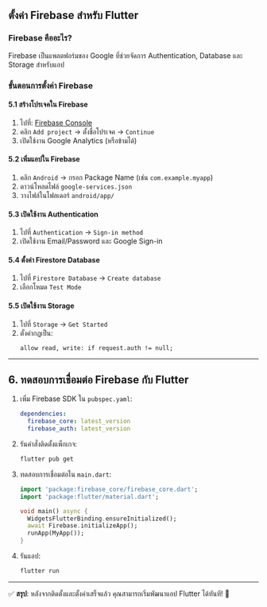 
## ตั้งค่า Firebase สำหรับ Flutter

### **Firebase คืออะไร?**

Firebase เป็นแพลตฟอร์มของ Google ที่ช่วยจัดการ Authentication, Database และ Storage สำหรับแอป

### **ขั้นตอนการตั้งค่า Firebase**

#### 5.1 สร้างโปรเจคใน Firebase

1. ไปที่: [Firebase Console](https://console.firebase.google.com/)
2. คลิก `Add project` → ตั้งชื่อโปรเจค → `Continue`
3. เปิดใช้งาน Google Analytics (หรือข้ามได้)

#### 5.2 เพิ่มแอปใน Firebase

1. คลิก `Android` → กรอก Package Name (เช่น `com.example.myapp`)
2. ดาวน์โหลดไฟล์ `google-services.json`
3. วางไฟล์ในโฟลเดอร์ `android/app/`

#### 5.3 เปิดใช้งาน Authentication

1. ไปที่ `Authentication` → `Sign-in method`
2. เปิดใช้งาน Email/Password และ Google Sign-in

#### 5.4 ตั้งค่า Firestore Database

1. ไปที่ `Firestore Database` → `Create database`
2. เลือกโหมด `Test Mode`

#### 5.5 เปิดใช้งาน Storage

1. ไปที่ `Storage` → `Get Started`
2. ตั้งค่ากฎเป็น:
   ```
   allow read, write: if request.auth != null;
   ```

---

## 6. ทดสอบการเชื่อมต่อ Firebase กับ Flutter

1. เพิ่ม Firebase SDK ใน `pubspec.yaml`:
   ```yaml
   dependencies:
     firebase_core: latest_version
     firebase_auth: latest_version
   ```
2. รันคำสั่งติดตั้งแพ็กเกจ:
   ```sh
   flutter pub get
   ```
3. ทดสอบการเชื่อมต่อใน `main.dart`:

   ```dart
   import 'package:firebase_core/firebase_core.dart';
   import 'package:flutter/material.dart';

   void main() async {
     WidgetsFlutterBinding.ensureInitialized();
     await Firebase.initializeApp();
     runApp(MyApp());
   }
   ```

4. รันแอป:
   ```sh
   flutter run
   ```

---

✅ **สรุป**: หลังจากติดตั้งและตั้งค่าเสร็จแล้ว คุณสามารถเริ่มพัฒนาแอป Flutter ได้ทันที! 🚀
